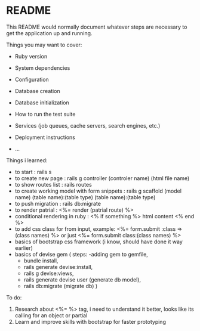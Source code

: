 # README

This README would normally document whatever steps are necessary to get the
application up and running.

Things you may want to cover:

* Ruby version

* System dependencies

* Configuration

* Database creation

* Database initialization

* How to run the test suite

* Services (job queues, cache servers, search engines, etc.)

* Deployment instructions

* ...

Things i learned:

- to start : rails s
- to create new page : rails g controller (controler name) (html file name)
- to show routes list : rails routes
- to create working model with form snippets : rails g scaffold (model name) (table name):(table type) (table name):(table type)
- to push migration : rails db:migrate
- to render patrial : <%= render (patrial route) %>
- conditional rendering in ruby :
 <% if something %>
 html content
 <% end %>
- to add css class for from input, example: <%= form.submit :class => (class names) %> or just <%= form.submit class:(class names) %>
- basics of bootstrap css framework (i know, should have done it way earlier)
- basics of devise gem (
    steps:
    -adding gem to gemfile,
    - bundle install,
    - rails generate devise:install,
    - rails g devise:views,
    - rails generate devise user (generate db model),
    - rails db:migrate (migrate db)
    )

To do:

1. Research about <%= %> tag, i need to understand it better, looks like its calling for an object or partial
2. Learn and improve skills with bootstrap for faster prototyping
